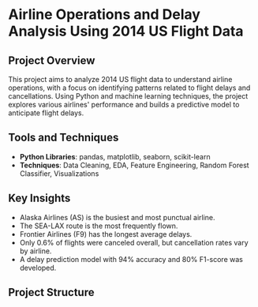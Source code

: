 # Airline Operations and Delay Analysis Using 2014 US Flight Data

## Project Overview
This project aims to analyze 2014 US flight data to understand airline operations, with a focus on identifying patterns related to flight delays and cancellations. Using Python and machine learning techniques, the project explores various airlines' performance and builds a predictive model to anticipate flight delays.

## Tools and Techniques
- **Python Libraries**: pandas, matplotlib, seaborn, scikit-learn
- **Techniques**: Data Cleaning, EDA, Feature Engineering, Random Forest Classifier, Visualizations

## Key Insights
- Alaska Airlines (AS) is the busiest and most punctual airline.
- The SEA-LAX route is the most frequently flown.
- Frontier Airlines (F9) has the longest average delays.
- Only 0.6% of flights were canceled overall, but cancellation rates vary by airline.
- A delay prediction model with 94% accuracy and 80% F1-score was developed.

## Project Structure
